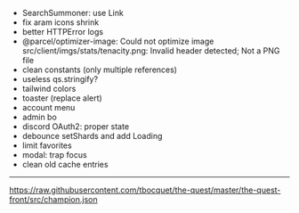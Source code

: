 - SearchSummoner: use Link
- fix aram icons shrink
- better HTTPError logs
- @parcel/optimizer-image: Could not optimize image src/client/imgs/stats/tenacity.png: Invalid header detected; Not a PNG file
- clean constants (only multiple references)
- useless qs.stringify?
- tailwind colors
- toaster (replace alert)
- account menu
- admin bo
- discord OAuth2: proper state
- debounce setShards and add Loading
- limit favorites
- modal: trap focus
- clean old cache entries

---

https://raw.githubusercontent.com/tbocquet/the-quest/master/the-quest-front/src/champion.json
